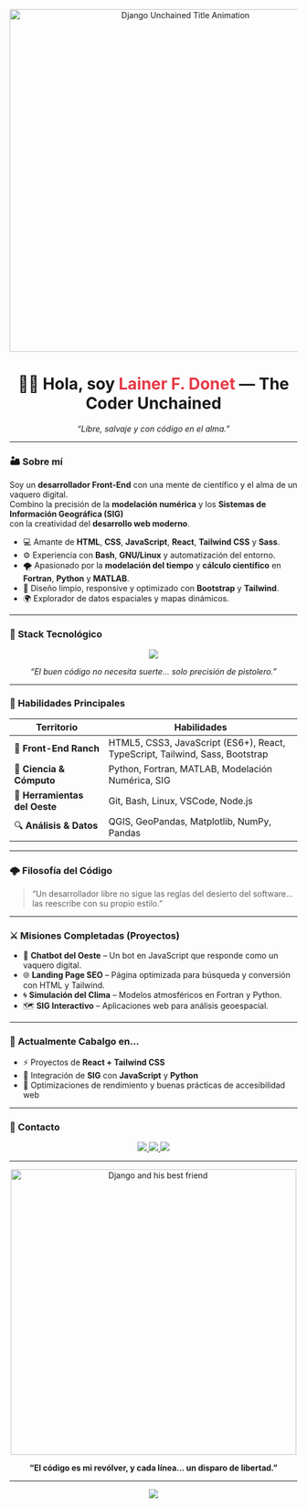 <!-- 🎬 Perfil de GitHub inspirado en Django Unchained -->
<!-- Autor: Tu Lainer F Donet Vasconcellos -->

<p align="center">
  <img src="django_unchained.gif" width="600px" alt="Django Unchained Title Animation"/>
</p>

<h1 align="center">🤠🔥 Hola, soy <span style="color:#e63946;">Lainer F. Donet</span> — The Coder Unchained</h1>

<p align="center">
  <em>“Libre, salvaje y con código en el alma.”</em>
</p>

---

### 🏜️ Sobre mí

Soy un **desarrollador Front-End** con una mente de científico y el alma de un vaquero digital.  
Combino la precisión de la **modelación numérica** y los **Sistemas de Información Geográfica (SIG)**  
con la creatividad del **desarrollo web moderno**.

- 💻 Amante de **HTML**, **CSS**, **JavaScript**, **React**, **Tailwind CSS** y **Sass**.  
- ⚙️ Experiencia con **Bash**, **GNU/Linux** y automatización del entorno.  
- 🌪️ Apasionado por la **modelación del tiempo** y **cálculo científico** en **Fortran**, **Python** y **MATLAB**.  
- 🎨 Diseño limpio, responsive y optimizado con **Bootstrap** y **Tailwind**.  
- 🌍 Explorador de datos espaciales y mapas dinámicos.

---

### 🔫 Stack Tecnológico

<p align="center">
  <img src="https://skillicons.dev/icons?i=html,css,js,ts,react,tailwind,sass,bootstrap,python,bash,linux,fortran,matlab" />
</p>

<p align="center">
  <em>“El buen código no necesita suerte... solo precisión de pistolero.”</em>
</p>

---

### 🤠 Habilidades Principales

| Territorio | Habilidades |
|-------------|--------------|
| 🌵 **Front-End Ranch** | HTML5, CSS3, JavaScript (ES6+), React, TypeScript, Tailwind, Sass, Bootstrap |
| 🧠 **Ciencia & Cómputo** | Python, Fortran, MATLAB, Modelación Numérica, SIG |
| 🧰 **Herramientas del Oeste** | Git, Bash, Linux, VSCode, Node.js |
| 🔍 **Análisis & Datos** | QGIS, GeoPandas, Matplotlib, NumPy, Pandas |

---

### 🌩️ Filosofía del Código

> “Un desarrollador libre no sigue las reglas del desierto del software…  
> las reescribe con su propio estilo.”

---

### ⚔️ Misiones Completadas (Proyectos)

- 💬 **Chatbot del Oeste** – Un bot en JavaScript que responde como un vaquero digital.  
- 🌐 **Landing Page SEO** – Página optimizada para búsqueda y conversión con HTML y Tailwind.  
- 🌀 **Simulación del Clima** – Modelos atmosféricos en Fortran y Python.  
- 🗺️ **SIG Interactivo** – Aplicaciones web para análisis geoespacial.  

---

### 🎯 Actualmente Cabalgo en...

- ⚡ Proyectos de **React + Tailwind CSS**  
- 🧭 Integración de **SIG** con **JavaScript** y **Python**  
- 🧩 Optimizaciones de rendimiento y buenas prácticas de accesibilidad web  

---

### 🌄 Contacto

<p align="center">
  <a href="https://github.com/LainerDonet" target="_blank">
    <img src="https://img.shields.io/badge/GitHub-%230A0A0A?style=for-the-badge&logo=github&logoColor=white"/>
  </a>
  <a href="mailto:lainerdonet87@gmail.com">
    <img src="https://img.shields.io/badge/Email-%23c0392b?style=for-the-badge&logo=gmail&logoColor=white"/>
  </a>
  <a href="https://www.linkedin.com/in/lainerdonet/" target="_blank">
    <img src="https://img.shields.io/badge/LinkedIn-%230e76a8?style=for-the-badge&logo=linkedin&logoColor=white"/>
  </a>
</p>

---

<p align="center">
  <img src="django.gif" width="500px" alt="Django and his best friend"/>
</p>

<p align="center">
  <strong>“El código es mi revólver, y cada línea... un disparo de libertad.”</strong>
</p>

---

<p align="center">
  <img src="https://img.shields.io/badge/Made_with_❤️_and_JavaScript-black?style=flat-square"/>
</p>

